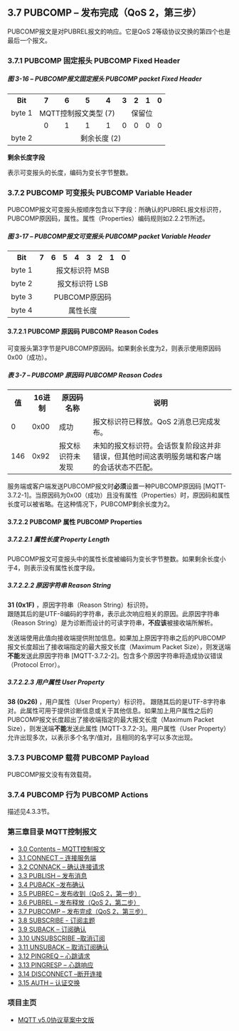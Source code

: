 ## 3.7 PUBCOMP – 发布完成（QoS 2，第三步）

PUBCOMP报文是对PUBREL报文的响应。它是QoS 2等级协议交换的第四个也是最后一个报文。

### 3.7.1 PUBCOMP 固定报头 PUBCOMP Fixed Header

##### 图 3-16 – PUBCOMP报文固定报头 PUBCOMP packet Fixed Header

<table>
   <tr>
     <th>Bit</th>
     <th>7</th>
     <th>6</th>
     <th>5</th>
     <th>4</th>
     <th>3</th>
     <th>2</th>
     <th>1</th>
     <th>0</th>
   </tr>
   <tr>
     <td>byte 1</td>
     <td colspan="4" align="center">MQTT控制报文类型 (7)</td>
     <td colspan="4" align="center">保留位</td>
   </tr>
   <tr>
       <td></td>
       <td align="center">0</td>
       <td align="center">1</td>
       <td align="center">1</td>
       <td align="center">1</td>
       <td align="center">0</td>
       <td align="center">0</td>
       <td align="center">0</td>
       <td align="center">0</td>
     </tr>
   <tr>
     <td>byte 2</td>
     <td colspan="8" align="center">剩余长度 (2)</td>
   </tr>
 </table>

**剩余长度字段**

表示可变报头的长度，编码为变长字节整数。

### 3.7.2 PUBCOMP 可变报头 PUBCOMP Variable Header

PUBCOMP报文可变报头按顺序包含以下字段：所确认的PUBREL报文标识符，PUBCOMP原因码，属性。属性（Properties）编码规则如2.2.2节所述。

##### 图 3-17 – PUBCOMP报文可变报头 PUBCOMP packet Variable Header

<table>
   <tr>
     <th>Bit</th>
     <th>7</th>
     <th>6</th>
     <th>5</th>
     <th>4</th>
     <th>3</th>
     <th>2</th>
     <th>1</th>
     <th>0</th>
   </tr>
   <tr>
     <td>byte 1</td>
     <td colspan="8" align="center">报文标识符 MSB</td>
   </tr>
   <tr>
     <td>byte 2</td>
     <td colspan="8" align="center">报文标识符 LSB</td>
   </tr>
      <tr>
     <td>byte 3</td>
     <td colspan="8" align="center">PUBCOMP原因码</td>
   </tr>
      <tr>
     <td>byte 4</td>
     <td colspan="8" align="center">属性长度</td>
   </tr>
 </table>

#### 3.7.2.1 PUBCOMP 原因码 PUBCOMP Reason Codes

可变报头第3字节是PUBCOMP原因码。如果剩余长度为2，则表示使用原因码0x00（成功）。

##### 表 3-7 – PUBCOMP 原因码 PUBCOMP Reason Codes

<table>
  <tr>
    <th>值</th>
    <th>16进制</th>
	<th>原因码名称</th>
	<th>说明</th>
  </tr>
  <tr>
    <td>0</td>
    <td>0x00</td>
	<td>成功</td>
	<td>报文标识符已释放。QoS 2消息已完成发布。</td>
  </tr>
  <tr>
    <td>146</td>
    <td>0x92</td>
	<td>报文标识符未发现</td>
	<td>未知的报文标识符。会话恢复阶段这并非错误，但其他时间这表明服务端和客户端的会话状态不匹配。</td>
  </tr>
</table>

服务端或客户端发送PUBCOMP报文时**必须**设置一种PUBCOMP原因码 \[MQTT-3.7.2-1\]。当原因码为0x00（成功）且没有属性（Properties）时，原因码和属性长度可以被省略。在这种情况下，PUBCOMP剩余长度为2。

#### 3.7.2.2 PUBCOMP 属性 PUBCOMP Properties

##### 3.7.2.2.1 属性长度 Property Length

PUBCOMP报文可变报头中的属性长度被编码为变长字节整数。如果剩余长度小于4，则表示没有属性长度字段。

##### 3.7.2.2.2 原因字符串 Reason String

**31 (0x1F)** ，原因字符串（Reason String）标识符。  
跟随其后的是UTF-8编码的字符串，表示此次响应相关的原因。此原因字符串（Reason String）是为诊断而设计的可读字符串，**不应该**被接收端所解析。

发送端使用此值向接收端提供附加信息。如果加上原因字符串之后的PUBCOMP报文长度超出了接收端指定的最大报文长度（Maximum Packet Size），则发送端**不能**发送此原因字符串 \[MQTT-3.7.2-2\]。包含多个原因字符串将造成协议错误（Protocol Error）。

##### 3.7.2.2.3 用户属性 User Property

**38 (0x26)** ，用户属性（User Property）标识符。
跟随其后的是UTF-8字符串对。此属性可用于提供诊断信息或关于其他信息。如果加上用户属性之后的PUBCOMP报文长度超出了接收端指定的最大报文长度（Maximum Packet Size），则发送端**不能**发送此属性 \[MQTT-3.7.2-3\]。用户属性（User Property）允许出现多次，以表示多个名字/值对，且相同的名字可以多次出现。

### 3.7.3 PUBCOMP 载荷 PUBCOMP Payload

PUBCOMP报文没有有效载荷。

### 3.7.4 PUBCOMP 行为 PUBCOMP Actions

描述见4.3.3节。


### 第三章目录 MQTT控制报文

- [3.0 Contents – MQTT控制报文](03-ControlPackets.md)
- [3.1 CONNECT – 连接服务端](0301-CONNECT.md)
- [3.2 CONNACK – 确认连接请求](0302-CONNACK.md)
- [3.3 PUBLISH – 发布消息](0303-PUBLISH.md)
- [3.4 PUBACK –发布确认](0304-PUBACK.md)
- [3.5 PUBREC – 发布收到（QoS 2，第一步）](0305-PUBREC.md)
- [3.6 PUBREL – 发布释放（QoS 2，第二步）](0306-PUBREL.md)
- [3.7 PUBCOMP – 发布完成（QoS 2，第三步）](0307-PUBCOMP.md)
- [3.8 SUBSCRIBE - 订阅主题](0308-SUBSCRIBE.md)
- [3.9 SUBACK – 订阅确认](0309-SUBACK.md)
- [3.10 UNSUBSCRIBE –取消订阅](0310-UNSUBSCRIBE.md)
- [3.11 UNSUBACK – 取消订阅确认](0311-UNSUBACK.md)
- [3.12 PINGREQ – 心跳请求](0312-PINGREQ.md)
- [3.13 PINGRESP – 心跳响应](0313-PINGRESP.md)
- [3.14 DISCONNECT –断开连接](0314-DISCONNECT.md)
- [3.15 AUTH – 认证交换](0315-AUTH.md)

### 项目主页

- [MQTT v5.0协议草案中文版](https://github.com/hui6075/mqtt_v5)


